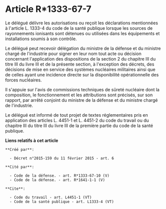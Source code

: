 # Article R*1333-67-7

Le délégué délivre les autorisations ou reçoit les déclarations mentionnées à l'article L. 1333-4 du code de la santé
publique lorsque les sources de rayonnements ionisants sont détenues ou utilisées dans les équipements et installations
soumis à son contrôle. 

Le délégué peut recevoir délégation du ministre de la défense et du ministre chargé de l'industrie pour signer en leur nom
tout acte ou décision concernant l'application des dispositions de la section 2 du chapitre III du titre III du livre III et
de la présente section, à l'exception des décrets, des décisions de mise en service des systèmes nucléaires militaires ainsi
que de celles ayant une incidence directe sur la disponibilité opérationnelle des forces nucléaires. 

Il s'appuie sur l'avis de commissions techniques de sûreté nucléaire dont la composition, le fonctionnement et les
attributions sont précisés, sur son rapport, par arrêté conjoint du ministre de la défense et du ministre chargé de
l'industrie. 

Le délégué est informé de tout projet de textes réglementaires pris en application des articles L. 4451-1 et L. 4451-2 du
code du travail ou du chapitre III du titre III du livre III de la première partie du code de la santé publique.

**Liens relatifs à cet article**

	**Créé par**:

	  - Décret n°2015-159 du 11 février 2015 - art. 6

	**Cité par**:

	  - Code de la défense. - art. R*1333-67-10 (V)
	  - Code de la défense. - art. R*1641-1-1 (V)

	**Cite**:

	  - Code du travail - art. L4451-1 (VT)
	  - Code de la santé publique - art. L1333-4 (VT)
